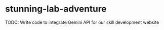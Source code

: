 # stunning-lab-adventure
TODO: Write code to integrate Gemini API for our skill development website

